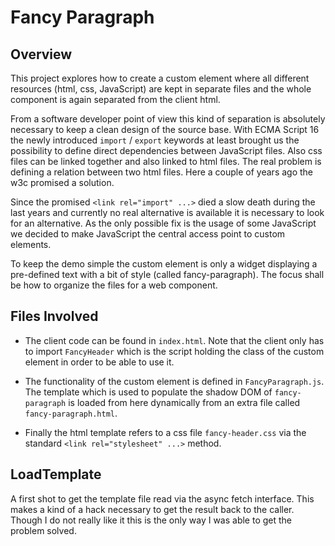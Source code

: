 # Fancy Paragraph

## Overview
This project explores how to create a custom element where all different resources (html, css, JavaScript) are kept in separate files and the whole component is again separated from the client html.

From a software developer point of view this kind of separation is absolutely necessary to keep a clean design of the source base. With ECMA Script 16 the newly introduced `import` / `export` keywords at least brought us the possibility to define direct dependencies between JavaScript files. Also css files can be linked together and also linked to html files. The real problem is defining a relation between two html files. Here a couple of years ago the w3c promised a solution.

Since the promised `<link rel="import" ...>` died a slow death during the last years and currently no real alternative is available it is necessary to look for an alternative. As the only possible fix is the usage of some JavaScript we decided to make JavaScript the central access point to custom elements.

To keep the demo simple the custom element is only a widget displaying a pre-defined text with a bit of style (called fancy-paragraph). The focus shall be how to organize the files for a web component.

## Files Involved
- The client code can be found in `index.html`. Note that the client only has to import `FancyHeader` which is the script holding the class of the custom element in order to be able to use it.

- The functionality of the custom element is defined in `FancyParagraph.js`. The template which is used to populate the shadow DOM of `fancy-paragraph` is loaded from here dynamically from an extra file called `fancy-paragraph.html`.

- Finally the html template refers to a css file `fancy-header.css` via the standard `<link rel="stylesheet" ...>` method.

## LoadTemplate
A first shot to get the template file read via the async fetch interface. This makes a kind of a hack necessary to get the result back to the caller. Though I do not really like it this is the only way I was able to get the problem solved.
